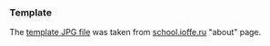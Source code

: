 ### Template

The [template JPG file](http://www.school.ioffe.ru/album/photos/365.jpg "See template JPG file") was taken from [school.ioffe.ru](http://www.school.ioffe.ru/readings/pths_about_en.html "Visit school.ioffe.ru/readings/pths_about_en.html") "about" page.